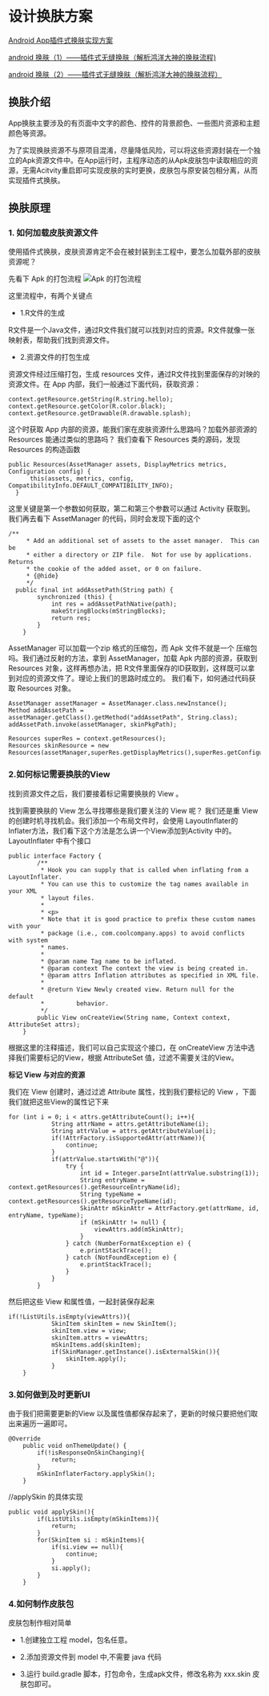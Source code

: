 设计换肤方案
===

[Android App插件式换肤实现方案](http://www.cnblogs.com/lzh-Linux/p/7919462.html)

[android 换肤（1）——插件式无缝换肤（解析鸿洋大神的换肤流程)](http://blog.csdn.net/yehui928186846/article/details/51569602)

 [android 换肤（2）——插件式无缝换肤（解析鸿洋大神的换肤流程）](http://blog.csdn.net/yehui928186846/article/details/51570503)

## **换肤介绍**

App换肤主要涉及的有页面中文字的颜色、控件的背景颜色、一些图片资源和主题颜色等资源。

为了实现换肤资源不与原项目混淆，尽量降低风险，可以将这些资源封装在一个独立的Apk资源文件中。在App运行时，主程序动态的从Apk皮肤包中读取相应的资源，无需Acitvity重启即可实现皮肤的实时更换，皮肤包与原安装包相分离，从而实现插件式换肤。

## **换肤原理**

### **1. 如何加载皮肤资源文件**
使用插件式换肤，皮肤资源肯定不会在被封装到主工程中，要怎么加载外部的皮肤资源呢？

先看下 Apk 的打包流程
![Apk 的打包流程](https://images2018.cnblogs.com/blog/561894/201711/561894-20171129112116909-329161900.png)

这里流程中，有两个关键点

* 1.R文件的生成

R文件是一个Java文件，通过R文件我们就可以找到对应的资源。R文件就像一张映射表，帮助我们找到资源文件。

* 2.资源文件的打包生成

资源文件经过压缩打包，生成 resources 文件，通过R文件找到里面保存的对映的资源文件。在 App 内部，我们一般通过下面代码，获取资源：

```
context.getResource.getString(R.string.hello);
context.getResource.getColor(R.color.black);
context.getResource.getDrawable(R.drawable.splash);
```
这个时获取 App 内部的资源，能我们家在皮肤资源什么思路吗？加载外部资源的 Resources 能通过类似的思路吗？
我们查看下 Resources 类的源码，发现 Resources 的构造函数

```
public Resources(AssetManager assets, DisplayMetrics metrics, Configuration config) {
      this(assets, metrics, config, CompatibilityInfo.DEFAULT_COMPATIBILITY_INFO);
  }
```
这里关键是第一个参数如何获取，第二和第三个参数可以通过 Activity 获取到。我们再去看下 AssetManager 的代码，同时会发现下面的这个

```
/**
     * Add an additional set of assets to the asset manager.  This can be
     * either a directory or ZIP file.  Not for use by applications.  Returns
     * the cookie of the added asset, or 0 on failure.
     * {@hide}
     */
  public final int addAssetPath(String path) {
        synchronized (this) {
            int res = addAssetPathNative(path);
            makeStringBlocks(mStringBlocks);
            return res;
        }
    }
```
AssetManager 可以加载一个zip 格式的压缩包，而 Apk 文件不就是一个 压缩包吗。我们通过反射的方法，拿到 AssetManager，加载 Apk 内部的资源，获取到 Resources 对象，这样再想办法，把 R文件里面保存的ID获取到，这样既可以拿到对应的资源文件了。理论上我们的思路时成立的。
我们看下，如何通过代码获取 Resources 对象。
```
AssetManager assetManager = AssetManager.class.newInstance();
Method addAssetPath = assetManager.getClass().getMethod("addAssetPath", String.class);
addAssetPath.invoke(assetManager, skinPkgPath);
 
Resources superRes = context.getResources();
Resources skinResource = new Resources(assetManager,superRes.getDisplayMetrics(),superRes.getConfiguration());
```
### **2.如何标记需要换肤的View**
找到资源文件之后，我们要接着标记需要换肤的 View 。

找到需要换肤的 View
怎么寻找哪些是我们要关注的 View 呢？ 我们还是重 View 的创建时机寻找机会。我们添加一个布局文件时，会使用 LayoutInflater的 Inflater方法，我们看下这个方法是怎么讲一个View添加到Activity 中的。
LayoutInflater 中有个接口
```
public interface Factory {
        /**
         * Hook you can supply that is called when inflating from a LayoutInflater.
         * You can use this to customize the tag names available in your XML
         * layout files.
         *
         * <p>
         * Note that it is good practice to prefix these custom names with your
         * package (i.e., com.coolcompany.apps) to avoid conflicts with system
         * names.
         *
         * @param name Tag name to be inflated.
         * @param context The context the view is being created in.
         * @param attrs Inflation attributes as specified in XML file.
         *
         * @return View Newly created view. Return null for the default
         *         behavior.
         */
        public View onCreateView(String name, Context context, AttributeSet attrs);
    }
```
根据这里的注释描述，我们可以自己实现这个接口，在 onCreateView 方法中选择我们需要标记的View，根据 AttributeSet 值，过滤不需要关注的View。

**标记 View 与对应的资源**

我们在 View 创建时，通过过滤 Attribute 属性，找到我们要标记的 View ，下面我们就把这些View的属性记下来
```
for (int i = 0; i < attrs.getAttributeCount(); i++){
            String attrName = attrs.getAttributeName(i);
            String attrValue = attrs.getAttributeValue(i);
            if(!AttrFactory.isSupportedAttr(attrName)){
                continue;
            } 
            if(attrValue.startsWith("@")){
                try {
                    int id = Integer.parseInt(attrValue.substring(1));
                    String entryName = context.getResources().getResourceEntryName(id);
                    String typeName = context.getResources().getResourceTypeName(id);
                    SkinAttr mSkinAttr = AttrFactory.get(attrName, id, entryName, typeName);
                    if (mSkinAttr != null) {
                        viewAttrs.add(mSkinAttr);
                    }
                } catch (NumberFormatException e) {
                    e.printStackTrace();
                } catch (NotFoundException e) {
                    e.printStackTrace();
                }
            }
        }
```
然后把这些 View 和属性值，一起封装保存起来
```
if(!ListUtils.isEmpty(viewAttrs)){
            SkinItem skinItem = new SkinItem();
            skinItem.view = view;
            skinItem.attrs = viewAttrs;
            mSkinItems.add(skinItem);
            if(SkinManager.getInstance().isExternalSkin()){
                skinItem.apply();
            }
    }
```
### **3.如何做到及时更新UI**
由于我们把需要更新的View 以及属性值都保存起来了，更新的时候只要把他们取出来遍历一遍即可。
```
@Override
    public void onThemeUpdate() {
        if(!isResponseOnSkinChanging){
            return;
        }
        mSkinInflaterFactory.applySkin();
    }
```
//applySkin 的具体实现

```
public void applySkin(){
        if(ListUtils.isEmpty(mSkinItems)){
            return;
        }  
        for(SkinItem si : mSkinItems){
            if(si.view == null){
                continue;
            }
            si.apply();
        }
    }
```
### **4.如何制作皮肤包**
皮肤包制作相对简单

* 1.创建独立工程 model，包名任意。

* 2.添加资源文件到 model 中,不需要 java 代码

* 3.运行 build.gradle 脚本，打包命令，生成apk文件，修改名称为 xxx.skin 皮肤包即可。
